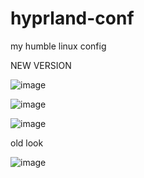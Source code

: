 # hyprland-conf
my humble linux config

NEW VERSION

![image](https://github.com/AymanLyesri/hyprland-conf/assets/80812811/f8de7f60-575e-4ab3-a03f-59d54879f4f5)

![image](https://github.com/AymanLyesri/hyprland-conf/assets/80812811/db95730b-3a64-4f49-9314-d09f3f81c82b)

![image](https://github.com/AymanLyesri/hyprland-conf/assets/80812811/e476618e-4e8f-4d1e-bc02-243a0f7df1e0)

old look

![image](https://github.com/AymanLyesri/hyprland-conf/assets/80812811/b6f06611-716f-411b-bd89-d6a3f0c8f8b5)

